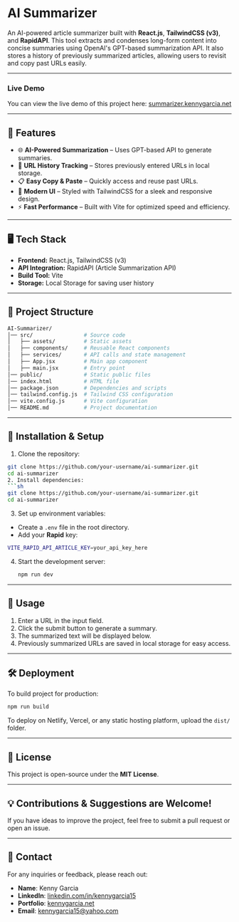 # AI Summarizer


An AI-powered article summarizer built with **React.js**, **TailwindCSS (v3)**, and **RapidAPI**. This tool extracts and condenses long-form content into concise summaries using OpenAI's GPT-based summarization API. It also stores a history of previously summarized articles, allowing users to revisit and copy past URLs easily.

---

### Live Demo
You can view the live demo of this project here: [summarizer.kennygarcia.net](https://summarizer.kennygarcia.net)

---

## 🚀 Features


- 🌐 **AI-Powered Summarization** – Uses GPT-based API to generate summaries.
- 📝 **URL History Tracking** – Stores previously entered URLs in local storage.
- 📋 **Easy Copy & Paste** – Quickly access and reuse past URLs.
- 🎨 **Modern UI** – Styled with TailwindCSS for a sleek and responsive design.
- ⚡ **Fast Performance** – Built with Vite for optimized speed and efficiency.

---

## 🖥️ Tech Stack


- **Frontend:** React.js, TailwindCSS (v3)
- **API Integration:** RapidAPI (Article Summarization API)
- **Build Tool:** Vite
- **Storage:** Local Storage for saving user history

---

## 📂 Project Structure

```bash
AI-Summarizer/
│── src/                # Source code
│   ├── assets/         # Static assets
│   ├── components/     # Reusable React components
│   ├── services/       # API calls and state management
│   ├── App.jsx         # Main app component
│   ├── main.jsx        # Entry point
│── public/             # Static public files
│── index.html          # HTML file
│── package.json        # Dependencies and scripts
│── tailwind.config.js  # Tailwind CSS configuration
│── vite.config.js      # Vite configuration
│── README.md           # Project documentation
```

---

## 🔧 Installation & Setup 
1. Clone the repository:
  ```sh
  git clone https://github.com/your-username/ai-summarizer.git
  cd ai-summarizer
2. Install dependencies:
  ```sh
  git clone https://github.com/your-username/ai-summarizer.git
  cd ai-summarizer
  ```
3. Set up environment variables:
  - Create a ```.env``` file in the root directory.
  - Add your **Rapid** key:
  ```sh
  VITE_RAPID_API_ARTICLE_KEY=your_api_key_here
  ```
4. Start the development server:
   ```sh
   npm run dev
   ```

---

## 📌 Usage
1. Enter a URL in the input field.
2. Click the submit button to generate a summary.
3. The summarized text will be displayed below.
4. Previously summarized URLs are saved in local storage for easy access.

---

## 🛠️ Deployment
To build project for production:
  ```sh
  npm run build
  ```
To deploy on Netlify, Vercel, or any static hosting platform, upload the ```dist/``` folder.

---

## 📝 License
This project is open-source under the **MIT License**.

---

## 💡 Contributions & Suggestions are Welcome!
If you have ideas to improve the project, feel free to submit a pull request or open an issue.

---
## 📧 Contact

For any inquiries or feedback, please reach out:

- **Name**: Kenny Garcia
- **LinkedIn**: [linkedin.com/in/kennygarcia15](https://linkedin.com/in/kennygarcia15/)
- **Portfolio**: [kennygarcia.net](https://kennygarcia.net)
- **Email**: [kennygarcia15@yahoo.com](mailto:kennygarcia15@yahoo.com)
